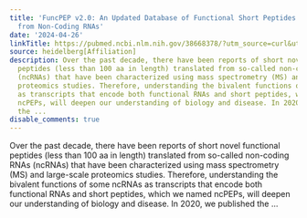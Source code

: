 ```yaml
---
title: 'FuncPEP v2.0: An Updated Database of Functional Short Peptides Translated
  from Non-Coding RNAs'
date: '2024-04-26'
linkTitle: https://pubmed.ncbi.nlm.nih.gov/38668378/?utm_source=curl&utm_medium=rss&utm_campaign=pubmed-2&utm_content=1FakS-2QOkCT8HsMOQP1bCRQ4YzyumYOmxmF0moLsQ3dFB1E9V&fc=20220326224207&ff=20240426181346&v=2.18.0.post9+e462414
source: heidelberg[Affiliation]
description: Over the past decade, there have been reports of short novel functional
  peptides (less than 100 aa in length) translated from so-called non-coding RNAs
  (ncRNAs) that have been characterized using mass spectrometry (MS) and large-scale
  proteomics studies. Therefore, understanding the bivalent functions of some ncRNAs
  as transcripts that encode both functional RNAs and short peptides, which we named
  ncPEPs, will deepen our understanding of biology and disease. In 2020, we published
  the ...
disable_comments: true
---
```

Over the past decade, there have been reports of short novel functional peptides (less than 100 aa in length) translated from so-called non-coding RNAs (ncRNAs) that have been characterized using mass spectrometry (MS) and large-scale proteomics studies. Therefore, understanding the bivalent functions of some ncRNAs as transcripts that encode both functional RNAs and short peptides, which we named ncPEPs, will deepen our understanding of biology and disease. In 2020, we published the ...